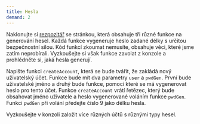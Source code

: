 ```yaml
---
title: Hesla
demand: 2
---
```


Naklonujte si [rezpozitář](https://github.com/Czechitas-podklady-WEB/hesla-zadani) se stránkou, která obsahuje tři různé funkce na generování hesel. Každá funkce vygeneruje heslo zadané délky s určitou bezpečnostní silou. Kód funkcí zkoumat nemusíte, obsahuje věci, které jsme zatím neprobírali. Vyzkoušejte si však funkce zavolat z konzole a prohlédněte si, jaká hesla generují.

Napište funkci `createAccount`, která se bude tvářit, že zakládá nový uživatelský účet. Funkce bude mít dva parametry `user` a `pwdGen`. První bude uživatelské jméno a druhý bude funkce, pomocí které se má vygenerovat heslo pro tento účet. Funkce `createAccount` vrátí řetězec, který bude obsahovat jméno uživatele a heslo vygenerované voláním funkce `pwdGen`. Funkci `pwdGen` při volání předejte číslo 9 jako délku hesla. 

Vyzkoušejte v konzoli založit více různých účtů s různými typy hesel.
